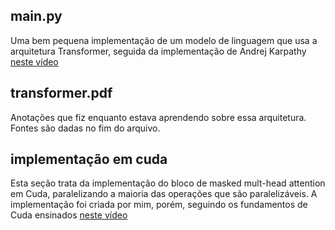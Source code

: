 ## main.py
Uma bem pequena implementação de um modelo de linguagem que usa a arquitetura Transformer, seguida da implementação de Andrej Karpathy [neste vídeo](https://youtu.be/kCc8FmEb1nY)

## transformer.pdf
Anotações que fiz enquanto estava aprendendo sobre essa arquitetura. Fontes são dadas no fim do arquivo. 

## implementação em cuda
Esta seção trata da implementação do bloco de masked mult-head attention em Cuda, paralelizando a maioria das operações que são paralelizáveis. A implementação foi criada por mim, porém, seguindo os fundamentos de Cuda ensinados [neste vídeo](https://youtu.be/86FAWCzIe_4)

